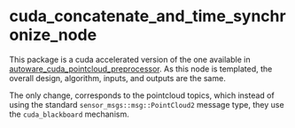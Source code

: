 # cuda_concatenate_and_time_synchronize_node

This package is a cuda accelerated version of the one available in [autoware_cuda_pointcloud_preprocessor](../../autoware_pointcloud_preprocessor).
As this node is templated, the overall design, algorithm, inputs, and outputs are the same.

The only change, corresponds to the pointcloud topics, which instead of using the standard `sensor_msgs::msg::PointCloud2` message type, they use the `cuda_blackboard` mechanism.
